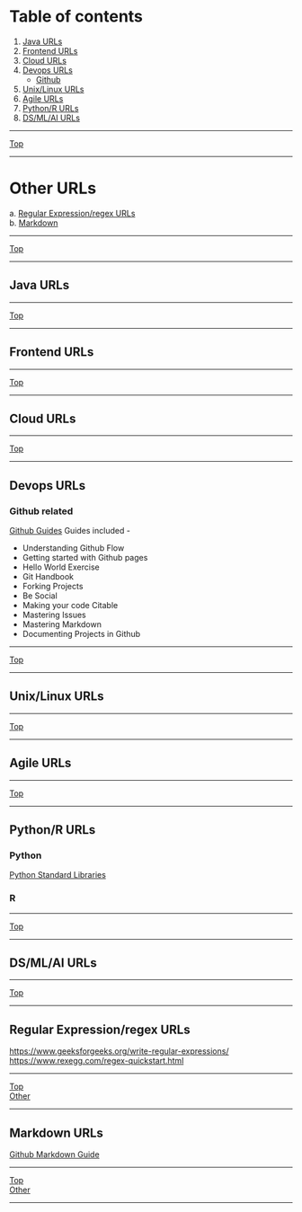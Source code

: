 # Table of contents <br />
1. [Java URLs](#java_urls)<br />
2. [Frontend URLs](#ui_urls)<br />
3. [Cloud URLs](#cloud_urls)<br />
4. [Devops URLs](#devops_urls)<br />
    * [Github](#github)<br>
5. [Unix/Linux URLs](#os_urls)<br />
6. [Agile URLs](#agile_urls)<br />
7. [Python/R URLs](#pythonr_urls)<br />
8. [DS/ML/AI URLs](#dsmlai_urls)<br />

* * *
[Top](#table-of-contents-)
* * *
# Other URLs<br />
a. [Regular Expression/regex URLs](#regex_urls)<br />
b. [Markdown](#markdown_urls)<br />

* * *
[Top](#table-of-contents-)
* * *
## Java URLs <a name="java_urls"></a>

* * *
[Top](#table-of-contents-)
* * *
## Frontend URLs <a name="ui_urls"></a>

* * *
[Top](#table-of-contents-)
* * *
## Cloud URLs <a name="cloud_urls"></a>

* * *
[Top](#table-of-contents-)
* * *
## Devops URLs <a name="devops_urls"></a>

### Github related
[Github Guides](https://guides.github.com/)
Guides included - 
* Understanding Github Flow
* Getting started with Github pages
* Hello World Exercise
* Git Handbook
* Forking Projects
* Be Social
* Making your code Citable
* Mastering Issues
* Mastering Markdown
* Documenting Projects in Github

* * *
[Top](#table-of-contents-)
* * *
## Unix/Linux URLs <a name="os_urls"></a>

* * *
[Top](#table-of-contents-)
* * *
## Agile URLs <a name="agile_urls"></a>

* * *
[Top](#table-of-contents-)
* * *
## Python/R URLs <a name="pythonr_urls"></a>
### Python
[Python Standard Libraries](https://docs.python.org/3/library/)
### R
* * *
[Top](#table-of-contents-)
* * *
## DS/ML/AI URLs <a name="dsmlai_urls"></a>

* * *
[Top](#table-of-contents-)
* * *

## Regular Expression/regex URLs <a name="regex_urls"></a>
https://www.geeksforgeeks.org/write-regular-expressions/  <br />
https://www.rexegg.com/regex-quickstart.html <br />
* * *
[Top](#table-of-contents-)<br>
[Other](#other-urls)
* * *
## Markdown URLs <a name="markdown_urls"></a>
[Github Markdown Guide](https://guides.github.com/features/mastering-markdown/)

* * *
[Top](#table-of-contents-)<br>
[Other](#other-urls)
* * *
